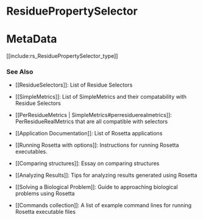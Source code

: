 ResiduePropertySelector
==================

MetaData
========



[[include:rs_ResiduePropertySelector_type]]



### See Also
 - [[ResidueSelectors]]: List of Residue Selectors
 - [[SimpleMetrics]]: List of SimpleMetrics and their compatability with Residue Selectors
 - [[PerResidueMetrics | SimpleMetrics#perresiduerealmetrics]]: PerResidueRealMetrics that are all compatible with selectors

 - [[Application Documentation]]: List of Rosetta applications
 - [[Running Rosetta with options]]: Instructions for running Rosetta executables.
 - [[Comparing structures]]: Essay on comparing structures
 - [[Analyzing Results]]: Tips for analyzing results generated using Rosetta
 - [[Solving a Biological Problem]]: Guide to approaching biological problems using Rosetta
 - [[Commands collection]]: A list of example command lines for running Rosetta executable files
